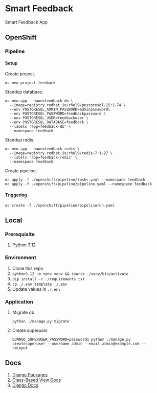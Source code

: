 # Smart Feedback

Smart Feedback App

## OpenShift

### Pipeline

#### Setup

Create project.

```shell
oc new-project feedback
```

Standup database.
```shell
oc new-app --name=feedback-db \
  --image=registry.redhat.io/rhel9/postgresql-15:1-74 \
  --env POSTGRESQL_ADMIN_PASSWORD=adminpassword\
  --env POSTGRESQL_PASSWORD=feedbackpassword \
  --env POSTGRESQL_USER=feedbackuser \
  --env POSTGRESQL_DATABASE=feedback \
  --labels 'app=feedback-db' \
  --namespace feedback
```

Standup redis.

```shell
oc new-app --name=feedback-redis \
  --image=registry.redhat.io/rhel9/redis-7:1-27 \
  --labels 'app=feedback-redis' \
  --namespace feedback
```

Create pipeline.

```shell
oc apply -f ./openshift/pipeline/tasks.yaml --namespace feedback
oc apply -f ./openshift/pipeline/pipeline.yaml --namespace feedback
```

#### Triggering

```shell
oc create -f ./openshift/pipeline/pipelinerun.yaml
```

## Local

### Prerequisite
1. Python 3.12

### Environment
1. Clone this repo
2. `python3.12 -m venv venv && source ./venv/bin/activate`
3. `pip install -r ./requirements.txt`
4. `cp ./.env.template ./.env`
5. Update values in `./.env`

### Application
1. Migrate db
    ```shell
    python ./manage.py migrate
    ```

2. Create superuser
    ```shell
    DJANGO_SUPERUSER_PASSWORD=password1 python ./manage.py createsuperuser --username admin --email admin@example.com --noinput
    ```

## Docs

1. [Django Packages](https://djangopackages.org)
2. [Class-Based View Docs](https://ccbv.co.uk/)
3. [Django Docs](https://docs.djangoproject.com/en/5.0/)
